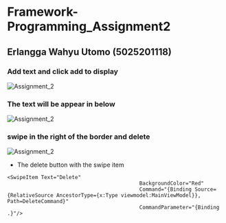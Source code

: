 # Framework-Programming_Assignment2

## Erlangga Wahyu Utomo (5025201118)

### Add text and click add to display
![Assignment_2]()

### The text will be appear in below
![Assignment_2]()

### swipe in the right of the border and delete
![Assignment_2]()

- The delete button with the swipe item

```
<SwipeItem Text="Delete"
                                           BackgroundColor="Red"
                                           Command="{Binding Source={RelativeSource AncestorType={x:Type viewmodel:MainViewModel}}, Path=DeleteCommand}"
                                           CommandParameter="{Binding .}"/>
```
